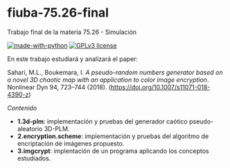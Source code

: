 # fiuba-75.26-final
Trabajo final de la materia 75.26 - Simulación  

[![made-with-python](https://img.shields.io/badge/Made%20with-Python-1f425f.svg)](https://www.python.org/)
[![GPLv3 license](https://img.shields.io/badge/License-GPLv3-blue.svg)](http://perso.crans.org/besson/LICENSE.html)  


En este trabajo estudiará y analizará el paper:

Sahari, M.L., Boukemara, I. *A pseudo-random numbers generator based on a novel 3D chaotic map with an application to color image encryption*. Nonlinear Dyn 94, 723–744 (2018). (https://doi.org/10.1007/s11071-018-4390-z) 


*Contenido*  
* **1.3d-plm**: implementación y pruebas del generador caótico pseudo-aleatorio 3D-PLM.
* **2.encryption.scheme**: implementación y pruebas del algoritmo de encriptación de imágenes propuesto.
* **3.imgcrypt**: implentación de un programa aplicando los conceptos estudiados.
